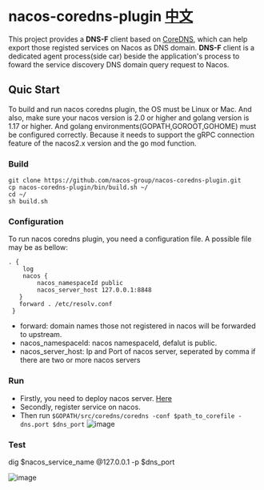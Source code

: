 # nacos-coredns-plugin [中文](./README_CN.md) #
This project provides a **DNS-F** client based on [CoreDNS](https://coredns.io/), which can help export those registed services on Nacos as DNS domain. **DNS-F** client is a dedicated agent process(side car) beside the application's process to foward the service discovery DNS domain query request to Nacos. 

## Quic Start
To build and run nacos coredns plugin, the OS must be Linux or Mac. And also, make sure your nacos version is 2.0 or higher and golang version is 1.17 or higher.  And golang environments(GOPATH,GOROOT,GOHOME) must be configured correctly. Because it needs to support the gRPC connection feature  of the nacos2.x version  and  the go mod function.

### Build
```
git clone https://github.com/nacos-group/nacos-coredns-plugin.git 
cp nacos-coredns-plugin/bin/build.sh ~/
cd ~/
sh build.sh
```
### Configuration
To run nacos coredns plugin, you need a configuration file. A possible file may be as bellow:
```
. {
    log
    nacos {
        nacos_namespaceId public
        nacos_server_host 127.0.0.1:8848
   }
   forward . /etc/resolv.conf
 }
```
* forward: domain names those not registered in nacos will be forwarded to upstream.
* nacos_namespaceId: nacos namespaceId, defalut is public.
* nacos_server_host: Ip and Port of nacos server, seperated by comma if there are two or more nacos servers

### Run
* Firstly, you need to deploy nacos server. [Here](https://github.com/alibaba/nacos)
* Secondly, register service on nacos.
* Then run ```$GOPATH/src/coredns/coredns -conf $path_to_corefile -dns.port $dns_port```
![image](https://cdn.nlark.com/yuque/0/2022/png/29425667/1663504581023-95437fee-0e3d-4b6a-851c-44a352dedd81.png)

### Test
dig $nacos_service_name @127.0.0.1 -p $dns_port

![image](https://cdn.nlark.com/yuque/0/2022/png/29425667/1663504588231-341b38fe-da55-41eb-a24b-e3752b86faa4.png)
